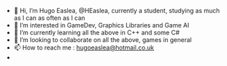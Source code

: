 - 👋 Hi, I’m Hugo Easlea, @HEaslea, currently a student, studying as much as I can as often as I can
- 👀 I’m interested in GameDev, Graphics Libraries and Game AI
- 🌱 I’m currently learning all the above in C++ and some C#
- 💞️ I’m looking to collaborate on all the above, games in general
- 📫 How to reach me : hugoeaslea@hotmail.co.uk
- 
<!---
HEaslea/HEaslea is a ✨ special ✨ repository because its `README.md` (this file) appears on your GitHub profile.
You can click the Preview link to take a look at your changes.
--->
